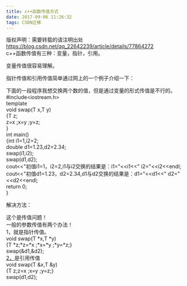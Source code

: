 ```yaml
---
title: c++函数传值方式
date: 2017-09-06 11:26:32
tags: CSDN迁移
---
```

 版权声明：需要转载的请注明出处 https://blog.csdn.net/qq_22642239/article/details/77864272   
   c++函数传值有三种：变量，指针，引用。

 变量传值很容易理解。

 指针传值和引用传值简单通过网上的一个例子介绍一下：

 下面的一段程序我想交换两个数的值，但是通过变量的形式传值是不行的。  
#include<iostream.h>  
template<typename T>  
void swap(T x,T y)  
{T z;  
z=x ;x=y ;y=z;  
}  
int main()  
{int i1=1,i2=2;  
double d1=1.23,d2=2.34;  
swap(i1,i2);  
swap(d1,d2);  
cout<<"初值i1=1，i2=2,i1与i2交换的结果是：i1="<<i1<<" i2="<<i2<<endl;  
cout<<"初值d1=1.23，d2=2.34,d1与d2交换的结果是：d1="<<d1<<" d2="<<d2<<endl;  
return 0;  
}  


 

 解决方法：

 这个是传值问题！  
一般的参数传值有两个办法！  
1，就是指针传值。  
void swap(T *x,T *y)  
{T *z;*z=*x ;*x=*y ;*y=*z;}  
swap(&d1,&d2);  
[2，](http://www.so.com/s?q=2%EF%BC%8C&amp;ie=utf-8&amp;src=internal_wenda_recommend_text)是引用传值  
void swap(T &x,T &y)  
{T z;z=x ;x=y ;y=z;}  
swap(d1,d2);  


   
 